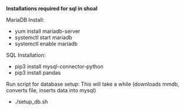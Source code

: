 **Installations required for sql in shoal**

MariaDB Install:
* yum install mariadb-server
* systemctl start mariadb
* systemctl enable mariadb

SQL Installation:
* pip3 install mysql-connector-python
* pip3 install pandas

Run script for database setup:
This will take a while (downloads mmdb, converts file, inserts data into mysql)
* ./setup_db.sh
